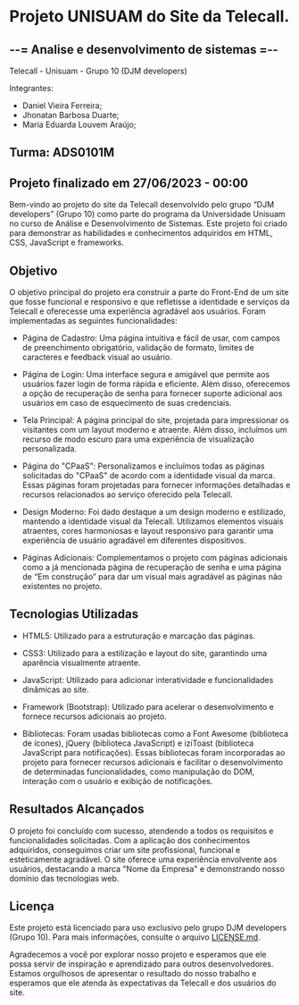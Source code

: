 ﻿# Projeto UNISUAM do Site da Telecall.

--= Analise e desenvolvimento de sistemas =--
-------------------------------------
Telecall - Unisuam - Grupo 10 (DJM developers)

Integrantes:
- Daniel Vieira Ferreira;
- Jhonatan Barbosa Duarte;
- Maria Eduarda Louvem Araújo;

Turma: ADS0101M
--------------------------------------------
Projeto finalizado em 27/06/2023 - 00:00
--------------------------------------------


Bem-vindo ao projeto do site da Telecall desenvolvido pelo grupo “DJM developers” (Grupo 10) como parte do programa da Universidade Unisuam no curso de Análise e Desenvolvimento de Sistemas. Este projeto foi criado para demonstrar as habilidades e conhecimentos adquiridos em HTML, CSS, JavaScript e frameworks.

## Objetivo

O objetivo principal do projeto era construir a parte do Front-End de um site que fosse funcional e responsivo e que refletisse a identidade e serviços da Telecall e oferecesse uma experiência agradável aos usuários. Foram implementadas as seguintes funcionalidades:

- Página de Cadastro: Uma página intuitiva e fácil de usar, com campos de preenchimento obrigatório, validação de formato, limites de caracteres e feedback visual ao usuário.

- Página de Login: Uma interface segura e amigável que permite aos usuários fazer login de forma rápida e eficiente. Além disso, oferecemos a opção de recuperação de senha para fornecer suporte adicional aos usuários em caso de esquecimento de suas credenciais.

- Tela Principal: A página principal do site, projetada para impressionar os visitantes com um layout moderno e atraente. Além disso, incluímos um recurso de modo escuro para uma experiência de visualização personalizada.

- Página do "CPaaS": Personalizamos e incluímos todas as páginas solicitadas do "CPaaS" de acordo com a identidade visual da marca. Essas páginas foram projetadas para fornecer informações detalhadas e recursos relacionados ao serviço oferecido pela Telecall.

- Design Moderno: Foi dado destaque a um design moderno e estilizado, mantendo a identidade visual da Telecall. Utilizamos elementos visuais atraentes, cores harmoniosas e layout responsivo para garantir uma experiência de usuário agradável em diferentes dispositivos.

- Páginas Adicionais: Complementamos o projeto com páginas adicionais como a já mencionada página de recuperação de senha e uma página de “Em construção” para dar um visual mais agradável as páginas não existentes no projeto.

## Tecnologias Utilizadas

- HTML5: Utilizado para a estruturação e marcação das páginas.

- CSS3: Utilizado para a estilização e layout do site, garantindo uma aparência visualmente atraente.

- JavaScript: Utilizado para adicionar interatividade e funcionalidades dinâmicas ao site.

- Framework (Bootstrap): Utilizado para acelerar o desenvolvimento e fornece recursos adicionais ao projeto.

- Bibliotecas: Foram usadas bibliotecas como a Font Awesome (biblioteca de ícones), jQuery (biblioteca JavaScript) e iziToast (biblioteca JavaScript para notificações).
Essas bibliotecas foram incorporadas ao projeto para fornecer recursos adicionais e facilitar o desenvolvimento de determinadas funcionalidades, como manipulação do DOM, interação com o usuário e exibição de notificações.

## Resultados Alcançados

O projeto foi concluído com sucesso, atendendo a todos os requisitos e funcionalidades solicitadas. Com a aplicação dos conhecimentos adquiridos, conseguimos criar um site profissional, funcional e esteticamente agradável. O site oferece uma experiência envolvente aos usuários, destacando a marca "Nome da Empresa" e demonstrando nosso domínio das tecnologias web.

## Licença

Este projeto está licenciado para uso exclusivo pelo grupo DJM developers (Grupo 10). Para mais informações, consulte o arquivo [LICENSE.md](./LICENSE.md).

Agradecemos a você por explorar nosso projeto e esperamos que ele possa servir de inspiração e aprendizado para outros desenvolvedores. Estamos orgulhosos de apresentar o resultado do nosso trabalho e esperamos que ele atenda às expectativas da Telecall e dos usuários do site.
